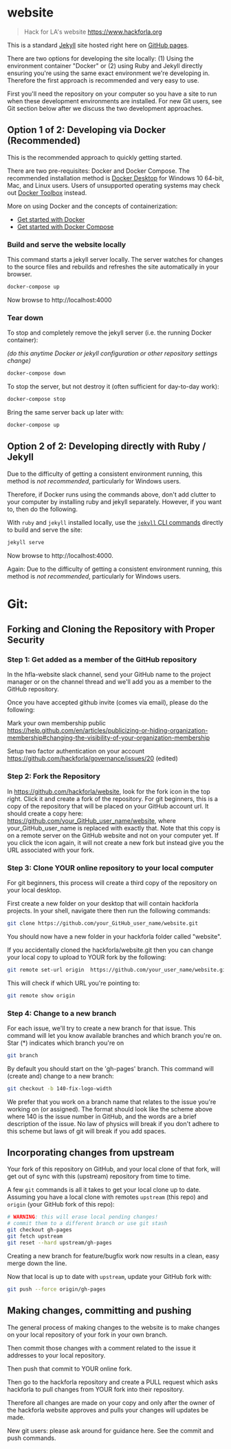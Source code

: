 # website

> Hack for LA's website https://www.hackforla.org

This is a standard [Jekyll][jekyll] site hosted right here on [GitHub pages][ghpages].

There are two options for developing the site locally: (1) Using the environment container "Docker" or (2) using Ruby and Jekyll directly ensuring you're using the same exact environment we're developing in. Therefore the first approach is recommended and very easy to use. 

First you'll need the repository on your computer so you have a site to run when these development environments are installed.
For new Git users, see Git section below after we discuss the two development approaches. 

## Option 1 of 2: Developing via Docker (Recommended)

This is the recommended approach to quickly getting started.

There are two pre-requisites: Docker and Docker Compose.
The recommended installation method is [Docker Desktop][dockerdesktop] for Windows 10 64-bit,
Mac, and Linux users. Users of unsupported operating systems may check out [Docker Toolbox][dockertoolbox] instead.

More on using Docker and the concepts of containerization:

* [Get started with Docker][docker]
* [Get started with Docker Compose][dockercompose]

### Build and serve the website locally

This command starts a jekyll server locally. The server watches for changes to
the source files and rebuilds and refreshes the site automatically in your browser.

```bash
docker-compose up
```

Now browse to http://localhost:4000

### Tear down

To stop and completely remove the jekyll server (i.e. the running Docker container):

*(do this anytime Docker or jekyll configuration or other repository settings change)*

```bash
docker-compose down
```

To stop the server, but not destroy it (often sufficient for day-to-day work):

```bash
docker-compose stop
```

Bring the same server back up later with:

```bash
docker-compose up
```

## Option 2 of 2: Developing directly with Ruby / Jekyll

Due to the difficulty of getting a consistent environment running, this method is
*not recommended*, particularly for Windows users. 

Therefore, if Docker runs using the commands above, 
don't add clutter to your computer by installing ruby and jekyll separately. 
However, if you want to, then do the following. 

With `ruby` and `jekyll` installed locally, use the [`jekyll` CLI commands][jekyllcli] directly to build and serve the site:

```bash
jekyll serve
```

Now browse to http://localhost:4000.

Again: Due to the difficulty of getting a consistent environment running, this method is
*not recommended*, particularly for Windows users.


# Git:

## Forking and Cloning the Repository with Proper Security

### Step 1: Get added as a member of the GitHub repository

In the hfla-website slack channel, send your GitHub name to the project manager or on the channel thread and we'll add you as a member to the GitHub repository.

Once you have accepted github invite (comes via email), please do the following:

Mark your own membership public
https://help.github.com/en/articles/publicizing-or-hiding-organization-membership#changing-the-visibility-of-your-organization-membership

Setup two factor authentication on your account
https://github.com/hackforla/governance/issues/20 (edited) 

### Step 2: Fork the Repository

In https://github.com/hackforla/website, look for the fork icon in the top right. Click it and create a fork of the repository.
For git beginners, this is a copy of the repository that will be placed on your GitHub account url. 
It should create a copy here: https://github.com/your_GitHub_user_name/website, where your_GitHub_user_name is replaced with exactly that.
Note that this copy is on a remote server on the GitHub website and not on your computer yet.
If you click the icon again, it will not create a new fork but instead give you the URL associated with your fork. 

### Step 3: Clone YOUR online repository to your local computer

For git beginners, this process will create a third copy of the repository on your local desktop.

First create a new folder on your desktop that will contain hackforla projects.
In your shell, navigate there then run the following commands:

```bash
git clone https://github.com/your_GitHub_user_name/website.git
```

You should now have a new folder in your hackforla folder called "website". 

If you accidentally cloned the hackforla/website.git then you can change your local copy to upload to YOUR fork by the following:

```bash
git remote set-url origin  https://github.com/your_user_name/website.git 
```

This will check if which URL you're pointing to:

```bash
git remote show origin
```

### Step 4: Change to a new branch

For each issue, we'll try to create a new branch for that issue.
This command will let you know available branches and which branch you're on. 
Star (*) indicates which branch you're on

```bash
git branch
```

By default you should start on the 'gh-pages' branch. 
This command will (create and) change to a new branch:

```bash
git checkout -b 140-fix-logo-width
```

We prefer that you work on a branch name that relates to the issue you're working on (or assigned).
The format should look like the scheme above where 140 is the issue number in GitHub, and the words are a brief description of the issue. 
No law of physics will break if you don't adhere to this scheme but laws of git will break if you add spaces. 

## Incorporating changes from upstream

Your fork of this repository on GitHub, and your local clone of that fork, will
get out of sync with this (upstream) repository from time to time.

A few `git` commands is all it takes to get your local clone up to date.
Assuming you have a local clone with remotes `upstream` (this repo) and `origin`
(your GitHub fork of this repo):

```bash
# WARNING: this will erase local pending changes!
# commit them to a different branch or use git stash
git checkout gh-pages
git fetch upstream
git reset --hard upstream/gh-pages
```

Creating a new branch for feature/bugfix work now results in a clean, easy merge
down the line.

Now that local is up to date with `upstream`, update your GitHub fork with:

```bash
git push --force origin/gh-pages
```
## Making changes, committing and pushing

The general process of making changes to the website is to make changes on your local repository of your fork in your own branch. 

Then commit those changes with a comment related to the issue it addresses to your local repository.

Then push that commit to YOUR online fork.

Then go to the hackforla repository and create a PULL request which asks hackforla to pull changes from YOUR fork into their repository.

Therefore all changes are made on your copy and only after the owner of the hackforla website approves and pulls your changes will updates be made. 

New git users: please ask around for guidance here. See the commit and push commands. 


[docker]: https://docs.docker.com/get-started/
[dockercompose]: https://docs.docker.com/compose/gettingstarted/
[dockerdesktop]: https://docs.docker.com/install/#supported-platforms
[dockertoolbox]: https://docs.docker.com/toolbox/overview/
[ghpages]: https://pages.github.com/
[jekyll]: https://jekyllrb.com
[jekyllcli]: https://jekyllrb.com/docs/usage/

